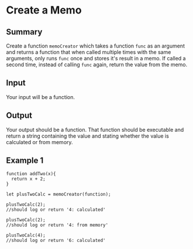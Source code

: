 # Create a Memo

## Summary

Create a function `memoCreator` which takes a function `func` as an argument and returns a function that when called multiple times with the same arguments, only runs `func` once and stores it's result in a memo. If called a second time, instead of calling `func` again, return the value from the memo.

## Input

Your input will be a function.

## Output

Your output should be a function. That function should be executable and return a string containing the value and stating whether the value is calculated or from memory.

## Example 1

```
function addTwo(x){
  return x + 2;
}

let plusTwoCalc = memoCreator(function);

plusTwoCalc(2);
//should log or return '4: calculated'

plusTwoCalc(2);
//should log or return '4: from memory'

plusTwoCalc(4);
//should log or return '6: calculated'
```